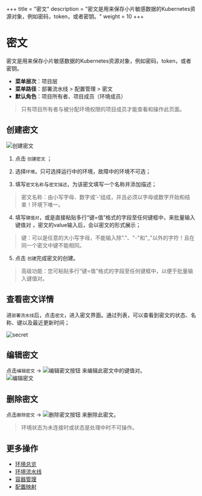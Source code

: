 
+++
title = "密文"
description = "密文是用来保存小片敏感数据的Kubernetes资源对象，例如密码，token，或者密钥。"
weight = 10
+++

# 密文

密文是用来保存小片敏感数据的Kubernetes资源对象，例如密码，token，或者密钥。
    
  - **菜单层次**：项目层
  - **菜单路径**：部署流水线 > 配置管理 > 密文
  - **默认角色**：项目所有者、项目成员（环境成员）
<blockquote class="note">
只有项目所有者与被分配环境权限的项目成员才能查看和操作此页面。
</blockquote>

## 创建密文  
![创建密文](/docs/user-guide/deployment-pipeline/image/create-secret.jpg)
 
 1. 点击 `创建密文` ；

 2. 选择`环境`，只可选择运行中的环境，故障中的环境不可选；

 3. 填写`密文名称`与`密文描述`，为该密文填写一个名称并添加描述；
 <blockquote class="warning"> 密文名称：由小写字母、数字或‘-’组成，并且必须以字母或数字开始和结束！环境下唯一。</blockquote>

 4. 填写`键值对`，或是直接粘贴多行“键=值”格式的字段至任何键框中，来批量输入键值对 ，密文的value输入后，会以密文的形式展示；  
 <blockquote class="warning"> 键：可以是任意的大小写字母，不能输入除"."、"-"和"_"以外的字符！且在同一个密文中键不能相同。</blockquote>  
 
 5. 点击 `创建`完成密文的创建。  
<blockquote class="note">
  高级功能：您可粘贴多行“键=值”格式的字段至任何键框中，以便于批量输入键值对。
</blockquote>



## 查看密文详情
 进`部署流水线`后，点击`密文`，进入密文界面。通过列表，可以查看到密文的状态、名称、键以及最近更新时间；
 
  ![secret](/docs/user-guide/deployment-pipeline/image/secret.jpg)   
 
 
## 编辑密文
点击`编辑密文` → ![编辑密文按钮](/docs/user-guide/deployment-pipeline/image/update_env_button.png) 来编辑此密文中的键值对。  
![编辑密文](/docs/user-guide/deployment-pipeline/image/edit-secret.jpg)  


## 删除密文

点击`删除密文` → ![删除密文按钮](/docs/user-guide/deployment-pipeline/image/del_net_button.png) 来删除此密文。

<blockquote class="note">
  环境状态为未连接时或状态是处理中时不可操作。
</blockquote>


## 更多操作
- [环境总览](../environments-overview)
- [环境流水线](../environment-pipeline)
- [容器管理](../container)
- [配置映射](../config-map)


